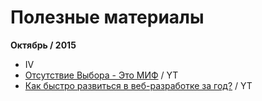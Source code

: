 # Полезные материалы

**Октябрь / 2015**

- IV
 - [Отсутствие Выбора - Это МИФ](https://www.youtube.com/watch?v=eGHpYbdDBC0) / YT
 - [Как быстро развиться в веб-разработке за год?](https://www.youtube.com/watch?v=xEUrtzpT2NA) / YT

